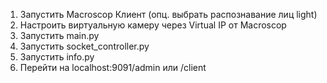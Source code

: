 1. Запустить Macroscop Клиент (опц. выбрать распознавание лиц light)
2. Настроить виртуальную камеру через Virtual IP от Macroscop
3. Запустить main.py
4. Запустить socket_controller.py
5. Запустить info.py
6. Перейти на localhost:9091/admin или /client

